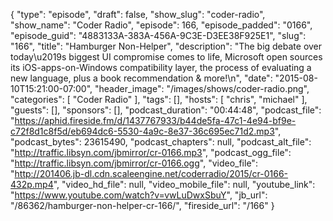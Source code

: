 {
  "type": "episode",
  "draft": false,
  "show_slug": "coder-radio",
  "show_name": "Coder Radio",
  "episode": 166,
  "episode_padded": "0166",
  "episode_guid": "4883133A-383A-456A-9C3E-D3EE38F925E1",
  "slug": "166",
  "title": "Hamburger Non-Helper",
  "description": "The big debate over today\u2019s biggest UI compromise comes to life, Microsoft open sources its iOS-apps-on-Windows compatibility layer, the process of evaluating a new language, plus a book recommendation & more!\n",
  "date": "2015-08-10T15:21:00-07:00",
  "header_image": "/images/shows/coder-radio.png",
  "categories": [
    "Coder Radio"
  ],
  "tags": [],
  "hosts": [
    "chris",
    "michael"
  ],
  "guests": [],
  "sponsors": [],
  "podcast_duration": "00:44:48",
  "podcast_file": "https://aphid.fireside.fm/d/1437767933/b44de5fa-47c1-4e94-bf9e-c72f8d1c8f5d/eb694dc6-5530-4a9c-8e37-36c695ec71d2.mp3",
  "podcast_bytes": 23615490,
  "podcast_chapters": null,
  "podcast_alt_file": "http://traffic.libsyn.com/jbmirror/cr-0166.mp3",
  "podcast_ogg_file": "http://traffic.libsyn.com/jbmirror/cr-0166.ogg",
  "video_file": "http://201406.jb-dl.cdn.scaleengine.net/coderradio/2015/cr-0166-432p.mp4",
  "video_hd_file": null,
  "video_mobile_file": null,
  "youtube_link": "https://www.youtube.com/watch?v=vwLuDwxSbuY",
  "jb_url": "/86362/hamburger-non-helper-cr-166/",
  "fireside_url": "/166"
}

